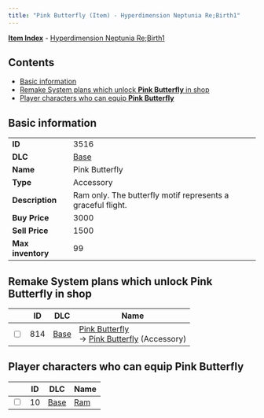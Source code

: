 ```yaml
---
title: "Pink Butterfly (Item) - Hyperdimension Neptunia Re;Birth1"
---
```


[**Item Index**](/neptunia/rb1/item/index.html) - [Hyperdimension Neptunia Re;Birth1](/neptunia/rb1)

## Contents

- [Basic information](#basic-information)
- [Remake System plans which unlock **Pink Butterfly** in shop](#remake-system-plans-which-unlock-pink-butterfly-in-shop)
- [Player characters who can equip **Pink Butterfly**](#player-characters-who-can-equip-pink-butterfly)

## Basic information

|   |   |
| -- | -- |
| **ID** | 3516 |
| **DLC** | [Base](/neptunia/rb1/dlc/1-base.html) |
| **Name** | Pink Butterfly |
| **Type** | Accessory |
| **Description** | Ram only. The butterfly motif represents a graceful flight. |
| **Buy Price** | 3000 |
| **Sell Price** | 1500 |
| **Max inventory** | 99 |

## Remake System plans which unlock **Pink Butterfly** in shop

|    | ID | DLC | Name |
| -- | -- | --- | ---- |
| <input type="checkbox" id="rb1-remake-1-814" class="trackbox" /> | 814 | [Base](/neptunia/rb1/dlc/1-base.html) | [Pink Butterfly](/neptunia/rb1/remake/1-814-pink-butterfly.html)<br />→ [Pink Butterfly](/neptunia/rb1/item/1-3516-pink-butterfly.html) (Accessory) |

## Player characters who can equip **Pink Butterfly**

|    | ID | DLC | Name |
| -- | -- | --- | ---- |
| <input type="checkbox" id="rb1-player-1-10" class="trackbox" /> | 10 | [Base](/neptunia/rb1/dlc/1-base.html) | [Ram](/neptunia/rb1/player/1-10-ram.html) |